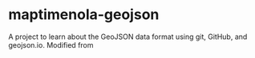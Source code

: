 # maptimenola-geojson
A project to learn about the GeoJSON data format using git, GitHub, and geojson.io. Modified from
